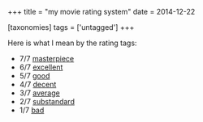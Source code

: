 +++
title = "my movie rating system"
date = 2014-12-22

[taxonomies]
tags = ['untagged']
+++

Here is what I mean by the rating tags:

-   7/7 [masterpiece]
-   6/7 [excellent]
-   5/7 [good]
-   4/7 [decent]
-   3/7 [average]
-   2/7 [substandard]
-   1/7 [bad]

  [masterpiece]: http://movies.tshepang.net/tag/masterpiece
  [excellent]: http://movies.tshepang.net/tag/excellent
  [good]: http://movies.tshepang.net/tag/good
  [decent]: http://movies.tshepang.net/tag/decent
  [average]: http://movies.tshepang.net/tag/average
  [substandard]: http://movies.tshepang.net/tag/substandard
  [bad]: http://movies.tshepang.net/tag/bad
